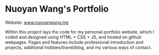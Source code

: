 # Nuoyan Wang's Portfolio

Website: www.nuoyanwang.me

Within this project lays the code for my personal portfolio website, which I coded and designed using HTML + CSS + JS, and hosted on github webpages.
Pages and features include professional introduction and projects, additional hobbies/travel/blog, and my various ways of contact.